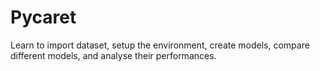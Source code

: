# Pycaret
Learn to import dataset, setup the environment, create models, compare different models, and analyse their performances.
